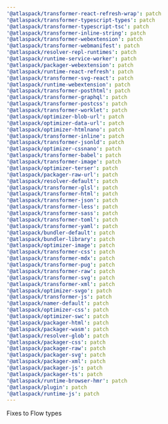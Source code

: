 ```yaml
---
'@atlaspack/transformer-react-refresh-wrap': patch
'@atlaspack/transformer-typescript-types': patch
'@atlaspack/transformer-typescript-tsc': patch
'@atlaspack/transformer-inline-string': patch
'@atlaspack/transformer-webextension': patch
'@atlaspack/transformer-webmanifest': patch
'@atlaspack/resolver-repl-runtimes': patch
'@atlaspack/runtime-service-worker': patch
'@atlaspack/packager-webextension': patch
'@atlaspack/runtime-react-refresh': patch
'@atlaspack/transformer-svg-react': patch
'@atlaspack/runtime-webextension': patch
'@atlaspack/transformer-posthtml': patch
'@atlaspack/transformer-graphql': patch
'@atlaspack/transformer-postcss': patch
'@atlaspack/transformer-worklet': patch
'@atlaspack/optimizer-blob-url': patch
'@atlaspack/optimizer-data-url': patch
'@atlaspack/optimizer-htmlnano': patch
'@atlaspack/transformer-inline': patch
'@atlaspack/transformer-jsonld': patch
'@atlaspack/optimizer-cssnano': patch
'@atlaspack/transformer-babel': patch
'@atlaspack/transformer-image': patch
'@atlaspack/optimizer-terser': patch
'@atlaspack/packager-raw-url': patch
'@atlaspack/resolver-default': patch
'@atlaspack/transformer-glsl': patch
'@atlaspack/transformer-html': patch
'@atlaspack/transformer-json': patch
'@atlaspack/transformer-less': patch
'@atlaspack/transformer-sass': patch
'@atlaspack/transformer-toml': patch
'@atlaspack/transformer-yaml': patch
'@atlaspack/bundler-default': patch
'@atlaspack/bundler-library': patch
'@atlaspack/optimizer-image': patch
'@atlaspack/transformer-css': patch
'@atlaspack/transformer-mdx': patch
'@atlaspack/transformer-pug': patch
'@atlaspack/transformer-raw': patch
'@atlaspack/transformer-svg': patch
'@atlaspack/transformer-xml': patch
'@atlaspack/optimizer-svgo': patch
'@atlaspack/transformer-js': patch
'@atlaspack/namer-default': patch
'@atlaspack/optimizer-css': patch
'@atlaspack/optimizer-swc': patch
'@atlaspack/packager-html': patch
'@atlaspack/packager-wasm': patch
'@atlaspack/resolver-glob': patch
'@atlaspack/packager-css': patch
'@atlaspack/packager-raw': patch
'@atlaspack/packager-svg': patch
'@atlaspack/packager-xml': patch
'@atlaspack/packager-js': patch
'@atlaspack/packager-ts': patch
'@atlaspack/runtime-browser-hmr': patch
'@atlaspack/plugin': patch
'@atlaspack/runtime-js': patch
---
```


Fixes to Flow types
